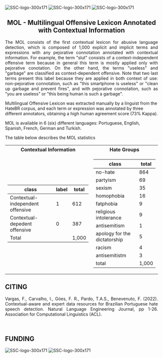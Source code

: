 ![SSC-logo-300x171](https://github.com/franciellevargas/HateBR/blob/5611312b1573cb1e5689fae64ab4ede88502ed78/.github/Logo-DCCUFMG.jpg)
![SSC-logo-300x171](https://github.com/franciellevargas/HateBR/blob/7e5fe34063f89296b17f8c255b89360dfef75761/.github/icmc.png)     ![SSC-logo-300x171](https://github.com/franciellevargas/HateBR/blob/1c2ecbc54df5719102d068370b3eca9dacea8334/.github/locus_media.png)



<h2 align="center"> MOL - Multilingual Offensive Lexicon Annotated with Contextual Information </h2>  

<p align="justify"> The MOL consists of the first contextual lexicon for abusive language detection, which is composed of 1,000 explicit and implicit terms and expressions with any pejorative connotation annotated with contextual information. For example, the term "slut" consists of a context-independent offensive term because in general this term is mostly applied only with pejorative conotation. On the other hand, the terms "useless" and "garbage" are classified as context-dependent offensive. Note that two last terms present this label because they are applied in both context of use: non-pejorative connotation, such as "this smartphone is useless" or "clean up garbage and prevent fires", and with pejorative connotation, such as "you are useless" or "this being human is such a garbage". </p>

Multilingual Offensive Lexicon was extracted manually by a linguist from the HateBR corpus, and each term or expression was annotated by three different annotators, obtaining a high human agreement score (73% Kappa). 

MOL is available in 6 (six) different languages: Portuguese, English, Spanish, French, German and Turkish.


The table below describes the MOL statistics
<div align="center">
<table> 
<tr><th>Contextual Information</th><th>Hate Groups </th></tr>
<tr><td>

|class|label|total|
|--|--|--|  
|Contextual-independent offensive|1|612| 
|Contextual-depedent offensive|0|387| 
 |Total||1,000| 


</td><td>

|class|total|  
|--|--|  
|no-hate |864|
|partyism|69|
|sexism|35|
|homophobia|16|
|fatphobia|9|
|religious intolerance|9|
|antisemitism|1|
|apology for the dictatorship|5|
|racism|4|  
|antisemitistm|3| 
|total|1,000|


</td></tr></table>
</div>



<h2 align="left"> CITING </h2>

<p align="justify"> Vargas, F., Carvalho, I., Góes, F. R., Pardo, T.A.S., Benevenuto, F. (2022). Contextual-aware and expert data resources for Brazilian
Portuguese hate speech detection. Natural Language Engineering Journal, pp 1-26. Association for Computational Linguistics (ACL).
</p>

<br>

<h2 align="left"> FUNDING </h2>

![SSC-logo-300x171](https://github.com/franciellevargas/HateBR/blob/main/.github/sinch.png?raw=true)
![SSC-logo-300x171](https://github.com/franciellevargas/HateBR/blob/main/.github/fapesp.jpg?raw=true)

</br>


